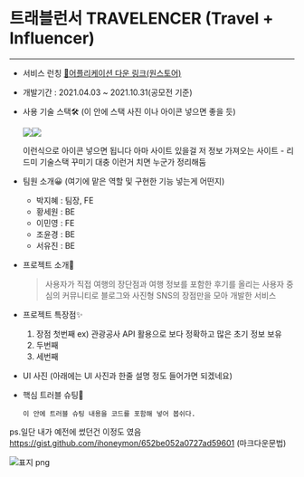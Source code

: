 # 트래블런서 TRAVELENCER (Travel + Influencer)
***
* 서비스 런칭
    [📱어플리케이션 다운 링크(원스토어)](m.onestore.co.kr/mobilepoc/apps/appsDetail.omp?prodId=0000758925)
* 개발기간 : 2021.04.03 ~ 2021.10.31(공모전 기준)

* 사용 기술 스택🛠
    (이 안에 스택 사진 이나 아이콘 넣으면 좋을 듯)   

    <img src="https://img.shields.io/badge/Android-3DDC84?style=flat-square&logo=Android&logoColor=white"/><img src="https://img.shields.io/badge/Firebase-FFCA28?style=flat-square&logo=Firebase&logoColor=white"/>

    이런식으로 아이콘 넣으면 됩니다 아마 사이트 있을걸 저 정보 가져오는 사이트 - 리드미 기술스택 꾸미기 대충 이런거 치면 누군가 정리해둠

* 팀원 소개😀 (여기에 맡은 역할 및 구현한 기능 넣는게 어떤지)
    + 박지혜 : 팀장, FE
    + 황세원 : BE
    + 이민영 : FE
    + 조윤경 : BE
    + 서유진 : BE

* 프로젝트 소개📝
    > 사용자가 직접 여행의 장단점과 여행 정보를 포함한 후기를 올리는 사용자 중심의 커뮤니티로 
    > 블로그와 사진형 SNS의 장점만을 모아 개발한 서비스

* 프로젝트 특장점✨
    1. 장점 첫번째 ex) 관광공사 API 활용으로 보다 정확하고 많은 초기 정보 보유
    2. 두번째
    3. 세번째

* UI 사진
(아래에는 UI 사진과 한줄 설명 정도 들어가면 되겠네요)

* 핵심 트러블 슈팅🎯
    ```
    이 안에 트러블 슈팅 내용을 코드를 포함해 넣어 봅쉬다.
    ```

ps.일단 내가 예전에 썼던건 이정도 였음
https://gist.github.com/ihoneymon/652be052a0727ad59601
(마크다운문법)

![표지 png](https://user-images.githubusercontent.com/61150378/194211788-cf3cdcb2-3662-45cd-9743-71787e53391a.png)



